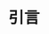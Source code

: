 ---
home: true
title: 引言
heroImage: /hero_bg.jpg
heroText: 谨记
actionText: 开始磨炼 →
actionLink: /blogs/basic/customFunction.html
features:
- title: 兴趣
  details: 学习的动力源于兴趣和热爱
- title: 习惯
  details: 努力把热爱的东西转化成习惯，这样才会一直感兴趣
- title: 坚持
  details: 坚持做自己热爱的事情生活才会有所改变
footer: MIT Licensed | Copyright © 2021-present Geass
---